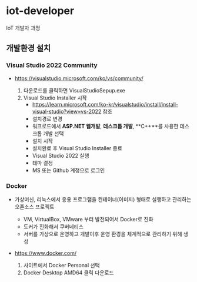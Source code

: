 # iot-developer
IoT 개발자 과정

## 개발환경 설치

### Visual Studio 2022 Community

- https://visualstudio.microsoft.com/ko/vs/community/

    1. 다운로드를 클릭하면 VisualStudioSepup.exe
    2. Visual Studio Installer 시작
        - https://learn.microsoft.com/ko-kr/visualstudio/install/install-visual-studio?view=vs-2022 참조
        - 설치경로 변경
        - 워크로드에서 **ASP.NET 웹개발**, **데스크톱 개발**, **C++**를 사용한 데스크톱 개발 선택
        - 설치 시작
        - 설치완료 후 Visual Studio Installer 종료
        - Visual Studio 2022 실행
        - 테마 결정
        - MS 또는 Github 계정으로 로그인
        

### Docker
- 가상머신, 리눅스에서 응용 프로그램을 컨테이너(이미지) 형태로 실행하고 관리하는 오픈소스 프로젝트
    - VM, VirtualBox, VMware 부터 발전되어서 Docker로 진화
    - 도커가 진화해서 쿠버네티스
    - 서버를 가상으로 운영하고 개발이후 운영 환경을 체계적으로 관리하기 위해 생성

- https://www.docker.com/
    1. 사이트에서 Docker Personal 선택
    2. Docker Desktop AMD64 클릭 다운로드